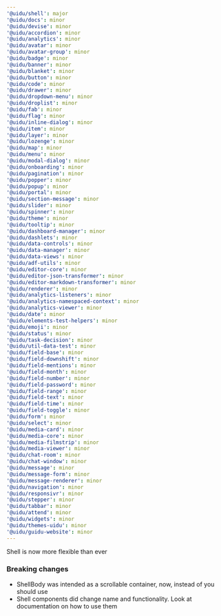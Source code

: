 ```yaml
---
'@uidu/shell': major
'@uidu/docs': minor
'@uidu/devise': minor
'@uidu/accordion': minor
'@uidu/analytics': minor
'@uidu/avatar': minor
'@uidu/avatar-group': minor
'@uidu/badge': minor
'@uidu/banner': minor
'@uidu/blanket': minor
'@uidu/button': minor
'@uidu/code': minor
'@uidu/drawer': minor
'@uidu/dropdown-menu': minor
'@uidu/droplist': minor
'@uidu/fab': minor
'@uidu/flag': minor
'@uidu/inline-dialog': minor
'@uidu/item': minor
'@uidu/layer': minor
'@uidu/lozenge': minor
'@uidu/map': minor
'@uidu/menu': minor
'@uidu/modal-dialog': minor
'@uidu/onboarding': minor
'@uidu/pagination': minor
'@uidu/popper': minor
'@uidu/popup': minor
'@uidu/portal': minor
'@uidu/section-message': minor
'@uidu/slider': minor
'@uidu/spinner': minor
'@uidu/theme': minor
'@uidu/tooltip': minor
'@uidu/dashboard-manager': minor
'@uidu/dashlets': minor
'@uidu/data-controls': minor
'@uidu/data-manager': minor
'@uidu/data-views': minor
'@uidu/adf-utils': minor
'@uidu/editor-core': minor
'@uidu/editor-json-transformer': minor
'@uidu/editor-markdown-transformer': minor
'@uidu/renderer': minor
'@uidu/analytics-listeners': minor
'@uidu/analytics-namespaced-context': minor
'@uidu/analytics-viewer': minor
'@uidu/date': minor
'@uidu/elements-test-helpers': minor
'@uidu/emoji': minor
'@uidu/status': minor
'@uidu/task-decision': minor
'@uidu/util-data-test': minor
'@uidu/field-base': minor
'@uidu/field-downshift': minor
'@uidu/field-mentions': minor
'@uidu/field-month': minor
'@uidu/field-number': minor
'@uidu/field-password': minor
'@uidu/field-range': minor
'@uidu/field-text': minor
'@uidu/field-time': minor
'@uidu/field-toggle': minor
'@uidu/form': minor
'@uidu/select': minor
'@uidu/media-card': minor
'@uidu/media-core': minor
'@uidu/media-filmstrip': minor
'@uidu/media-viewer': minor
'@uidu/chat-room': minor
'@uidu/chat-window': minor
'@uidu/message': minor
'@uidu/message-form': minor
'@uidu/message-renderer': minor
'@uidu/navigation': minor
'@uidu/responsivr': minor
'@uidu/stepper': minor
'@uidu/tabbar': minor
'@uidu/attend': minor
'@uidu/widgets': minor
'@uidu/themes-uidu': minor
'@uidu/guidu-website': minor
---
```


Shell is now more flexible than ever

### Breaking changes

- ShellBody was intended as a scrollable container, now, instead of <ShellBody scrollable></ShellBody> you should use <ScrollableContainer />
- Shell components did change name and functionality. Look at documentation on how to use them
